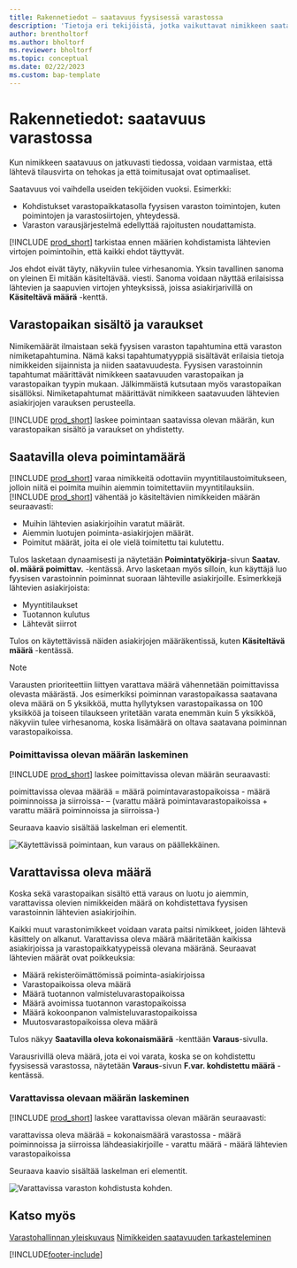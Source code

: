 ```yaml
---
title: Rakennetiedot – saatavuus fyysisessä varastossa
description: 'Tietoja eri tekijöistä, jotka vaikuttavat nimikkeen saatavuuteen fyysisessä varastossa.'
author: brentholtorf
ms.author: bholtorf
ms.reviewer: bholtorf
ms.topic: conceptual
ms.date: 02/22/2023
ms.custom: bap-template
---
```

# Rakennetiedot: saatavuus varastossa

Kun nimikkeen saatavuus on jatkuvasti tiedossa, voidaan varmistaa, että lähtevä tilausvirta on tehokas ja että toimitusajat ovat optimaaliset.  

Saatavuus voi vaihdella useiden tekijöiden vuoksi. Esimerkki:

* Kohdistukset varastopaikkatasolla fyysisen varaston toimintojen, kuten poimintojen ja varastosiirtojen, yhteydessä.
* Varaston varausjärjestelmä edellyttää rajoitusten noudattamista.

[!INCLUDE [prod_short](includes/prod_short.md)] tarkistaa ennen määrien kohdistamista lähtevien virtojen poimintoihin, että kaikki ehdot täyttyvät.

Jos ehdot eivät täyty, näkyviin tulee virhesanomia. Yksin tavallinen sanoma on yleinen Ei mitään käsiteltävää. viesti. Sanoma voidaan näyttää erilaisissa lähtevien ja saapuvien virtojen yhteyksissä, joissa asiakirjarivillä on **Käsiteltävä määrä** -kenttä.

## Varastopaikan sisältö ja varaukset  

Nimikemäärät ilmaistaan sekä fyysisen varaston tapahtumina että varaston nimiketapahtumina. Nämä kaksi tapahtumatyyppiä sisältävät erilaisia tietoja nimikkeiden sijainnista ja niiden saatavuudesta. Fyysisen varastoinnin tapahtumat määrittävät nimikkeen saatavuuden varastopaikan ja varastopaikan tyypin mukaan. Jälkimmäistä kutsutaan myös varastopaikan sisällöksi. Nimiketapahtumat määrittävät nimikkeen saatavuuden lähtevien asiakirjojen varauksen perusteella.  

[!INCLUDE [prod_short](includes/prod_short.md)] laskee poimintaan saatavissa olevan määrän, kun varastopaikan sisältö ja varaukset on yhdistetty.  

## Saatavilla oleva poimintamäärä  

[!INCLUDE [prod_short](includes/prod_short.md)] varaa nimikkeitä odottaviin myyntitilaustoimitukseen, jolloin niitä ei poimita muihin aiemmin toimitettaviin myyntitilauksiin. [!INCLUDE [prod_short](includes/prod_short.md)] vähentää jo käsiteltävien nimikkeiden määrän seuraavasti:

* Muihin lähtevien asiakirjoihin varatut määrät.
* Aiemmin luotujen poiminta-asiakirjojen määrät.
* Poimitut määrät, joita ei ole vielä toimitettu tai kulutettu.  

Tulos lasketaan dynaamisesti ja näytetään **Poimintatyökirja**-sivun **Saatav. ol. määrä poimittav.** -kentässä. Arvo lasketaan myös silloin, kun käyttäjä luo fyysisen varastoinnin poiminnat suoraan lähteville asiakirjoille. Esimerkkejä lähtevien asiakirjoista:

* Myyntitilaukset
* Tuotannon kulutus
* Lähtevät siirrot

Tulos on käytettävissä näiden asiakirjojen määräkentissä, kuten **Käsiteltävä määrä** -kentässä.  

> [!NOTE]  
> Varausten prioriteettiin liittyen varattava määrä vähennetään poimittavissa olevasta määrästä. Jos esimerkiksi poiminnan varastopaikassa saatavana oleva määrä on 5 yksikköä, mutta hyllytyksen varastopaikassa on 100 yksikköä ja toiseen tilaukseen yritetään varata enemmän kuin 5 yksikköä, näkyviin tulee virhesanoma, koska lisämäärä on oltava saatavana poiminnan varastopaikoissa.  

### Poimittavissa olevan määrän laskeminen  

[!INCLUDE [prod_short](includes/prod_short.md)] laskee poimittavissa olevan määrän seuraavasti:  

poimittavissa olevaa määrää = määrä poimintavarastopaikoissa - määrä poiminnoissa ja siirroissa- – (varattu määrä poimintavarastopaikoissa + varattu määrä poiminnoissa ja siirroissa-)  

Seuraava kaavio sisältää laskelman eri elementit.  

![Käytettävissä poimintaan, kun varaus on päällekkäinen.](media/design_details_warehouse_management_availability_2.png "Käytettävissä poimintaan, kun varaus on päällekkäinen")  

## Varattavissa oleva määrä

Koska sekä varastopaikan sisältö että varaus on luotu jo aiemmin, varattavissa olevien nimikkeiden määrä on kohdistettava fyysisen varastoinnin lähtevien asiakirjoihin.  

Kaikki muut varastonimikkeet voidaan varata paitsi nimikkeet, joiden lähtevä käsittely on alkanut. Varattavissa oleva määrä määritetään kaikissa asiakirjoissa ja varastopaikkatyypeissä olevana määränä. Seuraavat lähtevien määrät ovat poikkeuksia:  

* Määrä rekisteröimättömissä poiminta-asiakirjoissa  
* Varastopaikoissa oleva määrä  
* Määrä tuotannon valmisteluvarastopaikoissa  
* Määrä avoimissa tuotannon varastopaikoissa  
* Määrä kokoonpanon valmisteluvarastopaikoissa  
* Muutosvarastopaikoissa oleva määrä  

Tulos näkyy **Saatavilla oleva kokonaismäärä** -kenttään **Varaus**-sivulla.  

Varausrivillä oleva määrä, jota ei voi varata, koska se on kohdistettu fyysisessä varastossa, näytetään **Varaus**-sivun **F.var. kohdistettu määrä** -kentässä.  

### Varattavissa olevaan määrän laskeminen

[!INCLUDE [prod_short](includes/prod_short.md)] laskee varattavissa olevan määrän seuraavasti:  

varattavissa oleva määrää = kokonaismäärä varastossa - määrä poiminnoissa ja siirroissa lähdeasiakirjoille - varattu määrä - määrä lähtevien varastopaikoissa  

Seuraava kaavio sisältää laskelman eri elementit.  

![Varattavissa varaston kohdistusta kohden.](media/design_details_warehouse_management_availability_3.png "Varattavissa varaston kohdistusta kohden")  

## Katso myös  

[Varastohallinnan yleiskuvaus](design-details-warehouse-management.md)
[Nimikkeiden saatavuuden tarkasteleminen](inventory-how-availability-overview.md)


[!INCLUDE[footer-include](includes/footer-banner.md)]